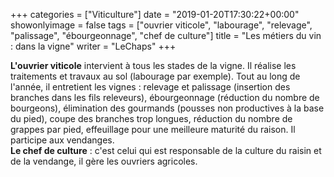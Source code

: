 +++
categories = ["Viticulture"]
date = "2019-01-20T17:30:22+00:00"
showonlyimage = false
tags = ["ouvrier viticole", "labourage", "relevage", "palissage", "ébourgeonnage", "chef de culture"]
title = "Les métiers du vin : dans la vigne"
writer = "LeChaps"
+++

**L'ouvrier viticole** intervient à tous les stades de la vigne. Il réalise les traitements et travaux au sol (labourage par exemple). Tout au long de l'année, il entretient les vignes : relevage et palissage (insertion des branches dans les fils releveurs), ébourgeonnage (réduction du nombre de bourgeons), élimination des gourmands (pousses non productives à la base du pied), coupe des branches trop longues, réduction du nombre de grappes par pied, effeuillage pour une meilleure maturité du raison. Il participe aux vendanges.  
**Le chef de culture** : c'est celui qui est responsable de la culture du raisin et de la vendange, il gère les ouvriers agricoles.